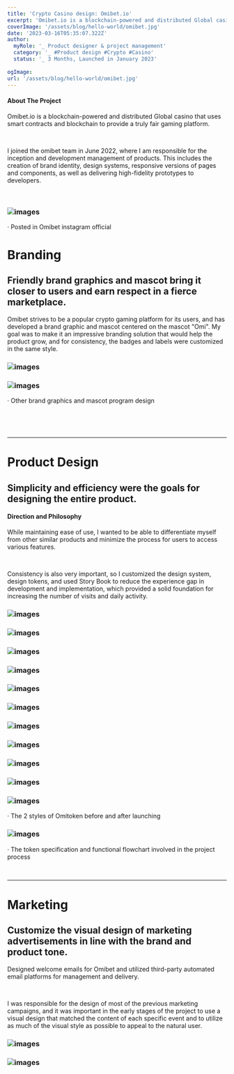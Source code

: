 ```yaml
---
title: 'Crypto Casino design: Omibet.io'
excerpt: 'Omibet.io is a blockchain-powered and distributed Global casino that uses smart contracts and blockchain to provide a truly fair gaming platform.'
coverImage: '/assets/blog/hello-world/omibet.jpg'
date: '2023-03-16T05:35:07.322Z'
author:
  myRole: '_ Product designer & project management'
  category: '_ #Product design #Crypto #Casino'
  status: '_ 3 Months, Launched in January 2023'
  
ogImage:
url: '/assets/blog/hello-world/omibet.jpg'
---
```

#### About The Project
Omibet.io is a blockchain-powered and distributed Global casino that uses smart contracts and blockchain to provide a truly fair gaming platform.

&nbsp;

I joined the omibet team in June 2022, where I am responsible for the inception and development management of products. This includes the creation of brand identity, design systems, responsive versions of pages and components, as well as delivering high-fidelity prototypes to developers.

&nbsp;

### ![images](/assets/omibet.io/igposter.png "Omibet.io")
· Posted in Omibet instagram official


# Branding

## Friendly brand graphics and mascot bring it closer to users and earn respect in a fierce marketplace.
Omibet strives to be a popular crypto gaming platform for its users, and has developed a brand graphic and mascot centered on the mascot "Omi". My goal was to make it an impressive branding solution that would help the product grow, and for consistency, the badges and labels were customized in the same style.




### ![images](/assets/omibet.io/brand.png "Omibet.io")
### ![images](/assets/omibet.io/brand-2.png "Omibet.io")
· Other brand graphics and mascot program design

&nbsp;

&nbsp;


---
# Product Design
## Simplicity and efficiency were the goals for designing the entire product.
#### Direction and Philosophy
While maintaining ease of use, I wanted to be able to differentiate myself from other similar products and minimize the process for users to access various features.

&nbsp;

Consistency is also very important, so I customized the design system, design tokens, and used Story Book to reduce the experience gap in development and implementation, which provided a solid foundation for increasing the number of visits and daily activity.


### ![images](/assets/omibet.io/home.png "Omibet.io")
### ![images](/assets/omibet.io/casino-lobby.png "Omibet.io")
### ![images](/assets/omibet.io/sidebar.png "Omibet.io")
### ![images](/assets/omibet.io/casino-play.png "Omibet.io")
### ![images](/assets/omibet.io/login.png "Omibet.io")
### ![images](/assets/omibet.io/chatroom.png "Omibet.io")
### ![images](/assets/omibet.io/sports-1.png "Omibet.io")
### ![images](/assets/omibet.io/sports-2.png "Omibet.io")
### ![images](/assets/omibet.io/Referral-1.png "Omibet.io")
### ![images](/assets/omibet.io/Referral-2.png "Omibet.io")
### ![images](/assets/omibet.io/Omitoken.png "Omibet.io")
· The 2 styles of Omitoken before and after launching
### ![images](/assets/omibet.io/Organize.png "Omibet.io")
· The token specification and functional flowchart involved in the project process


&nbsp;

---

# Marketing

## Customize the visual design of marketing advertisements in line with the brand and product tone.

Designed welcome emails for Omibet and utilized third-party automated email platforms for management and delivery.

&nbsp;

I was responsible for the design of most of the previous marketing campaigns, and it was important in the early stages of the project to use a visual design that matched the content of each specific event and to utilize as much of the visual style as possible to appeal to the natural user.

### ![images](/assets/omibet.io/Email-ad.png "Omibet.io")
### ![images](/assets/omibet.io/marketing.png "Omibet.io")
